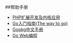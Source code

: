 ##帮助手册
  
* [PHP扩展开发及内核应用](phpbook/index.md)
* [Go入门指南(The way to go)](the-way-to-go_ZH_CN/README.md)
* [Gopkg中文手册](gopkg/README.md)
* [Go Web编程](build-web-application-with-golang/README.md)